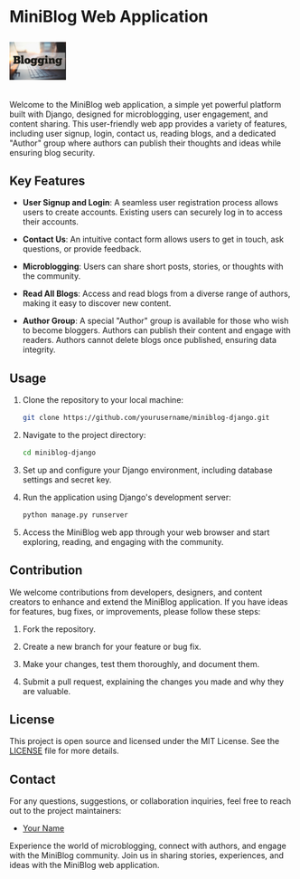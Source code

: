 # MiniBlog Web Application <p align="left"> <img src="Blogging.jpg" hight="150" width="100" title="Blogging"></p>
    
Welcome to the MiniBlog web application, a simple yet powerful platform built with Django, designed for microblogging, user engagement, and content sharing. This user-friendly web app provides a variety of features, including user signup, login, contact us, reading blogs, and a dedicated "Author" group where authors can publish their thoughts and ideas while ensuring blog security.

## Key Features

- **User Signup and Login**: A seamless user registration process allows users to create accounts. Existing users can securely log in to access their accounts.

- **Contact Us**: An intuitive contact form allows users to get in touch, ask questions, or provide feedback.

- **Microblogging**: Users can share short posts, stories, or thoughts with the community.

- **Read All Blogs**: Access and read blogs from a diverse range of authors, making it easy to discover new content.

- **Author Group**: A special "Author" group is available for those who wish to become bloggers. Authors can publish their content and engage with readers. Authors cannot delete blogs once published, ensuring data integrity.

## Usage

1. Clone the repository to your local machine:

   ```bash
   git clone https://github.com/yourusername/miniblog-django.git
   ```

2. Navigate to the project directory:

   ```bash
   cd miniblog-django
   ```

3. Set up and configure your Django environment, including database settings and secret key.

4. Run the application using Django's development server:

   ```bash
   python manage.py runserver
   ```

5. Access the MiniBlog web app through your web browser and start exploring, reading, and engaging with the community.

## Contribution

We welcome contributions from developers, designers, and content creators to enhance and extend the MiniBlog application. If you have ideas for features, bug fixes, or improvements, please follow these steps:

1. Fork the repository.

2. Create a new branch for your feature or bug fix.

3. Make your changes, test them thoroughly, and document them.

4. Submit a pull request, explaining the changes you made and why they are valuable.

## License

This project is open source and licensed under the MIT License. See the [LICENSE](LICENSE) file for more details.

## Contact

For any questions, suggestions, or collaboration inquiries, feel free to reach out to the project maintainers:

- [Your Name](https://github.com/yourusername)

Experience the world of microblogging, connect with authors, and engage with the MiniBlog community. Join us in sharing stories, experiences, and ideas with the MiniBlog web application.
